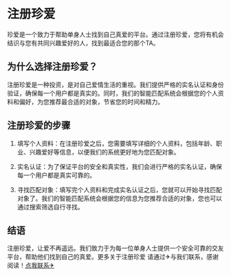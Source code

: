 # 注册珍爱

珍爱是一个致力于帮助单身人士找到自己真爱的平台。通过注册珍爱，您将有机会结识与您有共同兴趣爱好的人，找到最适合您的那个TA。

## 为什么选择注册珍爱？

注册珍爱是一种投资，是对自己爱情生活的重视。我们提供严格的实名认证和身份验证，确保每一个用户都是真实的。同时，我们的智能匹配系统会根据您的个人资料和偏好，为您推荐最合适的对象，节省您的时间和精力。

## 注册珍爱的步骤

1. 填写个人资料：在注册珍爱之后，您需要填写详细的个人资料，包括年龄、职业、兴趣爱好等信息，以便我们的系统更好地为您匹配对象。

2. 实名认证：为了保证平台的安全和真实性，我们会进行严格的实名认证，确保每一个用户都是真实可靠的。

3. 寻找匹配对象：填写完个人资料和完成实名认证之后，您就可以开始寻找匹配对象了。我们的智能匹配系统会根据您的信息为您推荐合适的对象，您也可以通过搜索筛选自行寻找。

## 结语

注册珍爱，让爱不再遥远。我们致力于为每一位单身人士提供一个安全可靠的交友平台，帮助他们找到自己的真爱。更多关于注册珍爱 请通过✈与我们联系，感谢阅读！[点我联系✈](https://file.k02.cc)